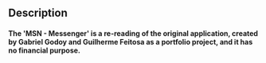 ## Description
#### The 'MSN - Messenger' is a re-reading of the original application, created by Gabriel Godoy and Guilherme Feitosa as a portfolio project, and it has no financial purpose.
 